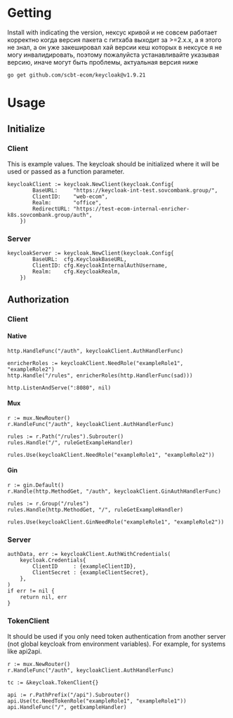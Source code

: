 # Getting #
Install with indicating the version, нексус кривой и не совсем работает корректно когда версия пакета с гитхаба выходит за >=2.x.x, а я этого не знал, а он уже закешировал хай версии кеш которых в нексусе я не могу инвалидировать, поэтому пожалуйста устанавливайте указывая версию, иначе могут быть проблемы, актуальная версия ниже
```
go get github.com/scbt-ecom/keycloak@v1.9.21
```

# Usage #
## Initialize ##

### Client ###
This is example values. The keycloak should be initialized where it will be used or passed as a function parameter. 
```
keycloakClient := keycloak.NewClient(keycloak.Config{
		BaseURL:     "https://keycloak-int-test.sovcombank.group/",
		ClientID:    "web-ecom",
		Realm:       "office",
		RedirectURL: "https://test-ecom-internal-enricher-k8s.sovcombank.group/auth",
	})
```

### Server ###
```
keycloakServer := keycloak.NewClient(keycloak.Config{
        BaseURL:  cfg.KeycloakBaseURL,
        ClientID: cfg.KeycloakInternalAuthUsername,
        Realm:    cfg.KeycloakRealm,
    })
```
## Authorization ##
### Client ###
#### Native ####
```
http.HandleFunc("/auth", keycloakClient.AuthHandlerFunc)

enricherRoles := keycloakClient.NeedRole("exampleRole1", "exampleRole2")
http.Handle("/rules", enricherRoles(http.HandlerFunc(sad)))

http.ListenAndServe(":8080", nil)
```
#### Mux ####
```
r := mux.NewRouter()
r.HandleFunc("/auth", keycloakClient.AuthHandlerFunc)

rules := r.Path("/rules").Subrouter()
rules.Handle("/", ruleGetExampleHandler)

rules.Use(keycloakClient.NeedRole("exampleRole1", "exampleRole2"))
```
#### Gin ####
```
r := gin.Default()
r.Handle(http.MethodGet, "/auth", keycloakClient.GinAuthHandlerFunc)

rules := r.Group("/rules")
rules.Handle(http.MethodGet, "/", ruleGetExampleHandler)

rules.Use(keycloakClient.GinNeedRole("exampleRole1", "exampleRole2"))
```
### Server ###
```
authData, err := keycloakClient.AuthWithCredentials(
    keycloak.Credentials{
	    ClientID     : {exampleClientID},
	    ClientSecret : {exampleClientSecret},
    },
)
if err != nil {
    return nil, err
}
```

### TokenClient ###
It should be used if you only need token authentication from another server (not global keycloak from environment variables).
For example, for systems like api2api.  
```
r := mux.NewRouter()
r.HandleFunc("/auth", keycloakClient.AuthHandlerFunc)

tc := &keycloak.TokenClient{}

api := r.PathPrefix("/api").Subrouter()
api.Use(tc.NeedTokenRole("exampleRole1", "exampleRole1"))
api.HandleFunc("/", getExampleHandler)
```
